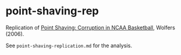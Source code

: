 # point-shaving-rep
Replication of [Point Shaving: Corruption in NCAA Basketball](https://users.nber.org/~jwolfers/papers/PointShaving.pdf), Wolfers (2006).

See `point-shaving-replication.md` for the analysis. 
